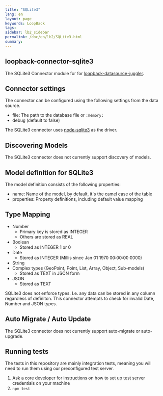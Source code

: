 ```yaml
---
title: "SQLite3"
lang: en
layout: page
keywords: LoopBack
tags:
sidebar: lb2_sidebar
permalink: /doc/en/lb2/SQLite3.html
summary:
---
```


## loopback-connector-sqlite3

The SQLite3 Connector module for for [loopback-datasource-juggler](http://apidocs.strongloop.com/loopback-datasource-juggler/).

## Connector settings

The connector can be configured using the following settings from the data source.
* file: The path to the database file or `:memory:`
* debug (default to false)

The SQLite3 connector uses [node-sqlite3](https://github.com/mapbox/node-sqlite3) as the driver.

## Discovering Models

The SQLite3 connector does not currently support discovery of models.

## Model definition for SQLite3

The model definition consists of the following properties:

* name: Name of the model, by default, it's the camel case of the table
* properties: Property definitions, including default value mapping

## Type Mapping

* Number
  * Primary key is stored as INTEGER
  * Others are stored as REAL
* Boolean
  * Stored as INTEGER 1 or 0
* Date
  * Stored as INTEGER (Millis since Jan 01 1970 00:00:00 0000)
* String
* Complex types (GeoPoint, Point, List, Array, Object, Sub-models)
  * Stored as TEXT in JSON form
* JSON
  * Stored as TEXT

SQLite3 does not enforce types. I.e. any data can be stored in any column regardless of definiton.
This connector attempts to check for invalid Date, Number and JSON types.

## Auto Migrate / Auto Update

The SQLite3 connector does not currently support auto-migrate or auto-upgrade.

## Running tests

The tests in this repository are mainly integration tests, meaning you will need
to run them using our preconfigured test server.

1.  Ask a core developer for instructions on how to set up test server credentials on your machine
2.  `npm test`

